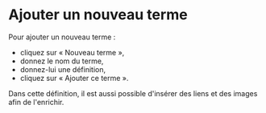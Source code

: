 # Ajouter un nouveau terme

Pour ajouter un nouveau terme :

* cliquez sur « Nouveau terme »,
* donnez le nom du terme,
* donnez-lui une définition,
* cliquez sur « Ajouter ce terme ».

Dans cette définition, il est aussi possible d'insérer des liens et des images afin de l'enrichir.

